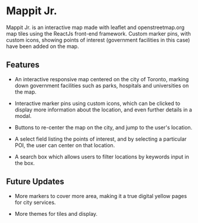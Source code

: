 # Mappit Jr.

Mappit Jr. is an interactive map made with leaflet and openstreetmap.org map tiles using the ReactJs front-end framework. Custom marker pins, with custom icons, showing points of interest (government facilities in this case) have been added on the map.

## Features

- An interactive responsive map centered on the city of Toronto, marking down government facilities such as parks, hospitals and universities on the map.

- Interactive marker pins using custom icons, which can be clicked to display more information about the location, and even further details in a modal.

- Buttons to re-center the map on the city, and jump to the user's location.

- A select field listing the points of interest, and by selecting a particular POI, the user can center on that location.

- A search box which allows users to filter locations by keywords input in the box.

## Future Updates

- More markers to cover more area, making it a true digital yellow pages for city services.

- More themes for tiles and display.